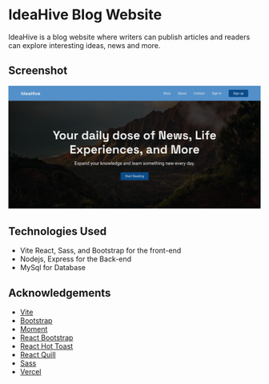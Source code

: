 # IdeaHive Blog Website

IdeaHive is a blog website where writers can publish articles and readers can explore interesting ideas, news and more.

## Screenshot

![ideaHive screenshot](ideaHive.png)

## Technologies Used

- Vite React, Sass, and Bootstrap for the front-end
- Nodejs, Express for the Back-end
- MySql for Database

## Acknowledgements

- [Vite](https://vitejs.dev/)
- [Bootstrap](https://getbootstrap.com/)
- [Moment](https://momentjs.com/)
- [React Bootstrap](https://react-bootstrap.github.io/)
- [React Hot Toast](https://react-hot-toast.com/)
- [React Quill](https://github.com/zenoamaro/react-quill)
- [Sass](https://sass-lang.com/)
- [Vercel](https://vercel.com/)
